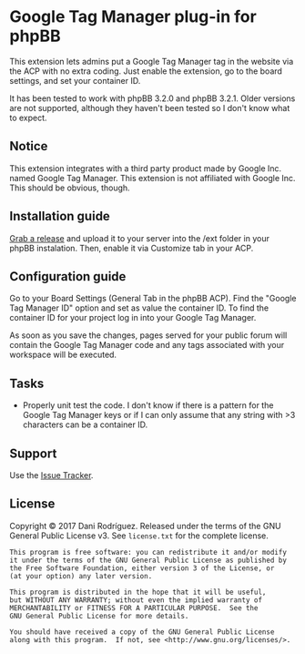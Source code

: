 # Google Tag Manager plug-in for phpBB

This extension lets admins put a Google Tag Manager tag in the website via
the ACP with no extra coding. Just enable the extension, go to the board
settings, and set your container ID.

It has been tested to work with phpBB 3.2.0 and phpBB 3.2.1. Older versions
are not supported, although they haven't been tested so I don't know what
to expect.

## Notice

This extension integrates with a third party product made by Google Inc.
named Google Tag Manager. This extension is not affiliated with Google Inc.
This should be obvious, though.

## Installation guide

[Grab a release](https://github.com/danirod/phpbb-tagmanager/releases) and
upload it to your server into the /ext folder in your phpBB instalation. Then,
enable it via Customize tab in your ACP.

## Configuration guide

Go to your Board Settings (General Tab in the phpBB ACP). Find the
"Google Tag Manager ID" option and set as value the container ID. To find
the container ID for your project log in into your Google Tag Manager.

As soon as you save the changes, pages served for your public forum will
contain the Google Tag Manager code and any tags associated with your
workspace will be executed.

## Tasks

* Properly unit test the code. I don't know if there is a pattern for
  the Google Tag Manager keys or if I can only assume that any string
  with >3 characters can be a container ID.

## Support

Use the [Issue Tracker](https://github.com/danirod/phpbb-tagmanager/issues).

## License

Copyright © 2017 Dani Rodríguez. Released under the terms of the GNU
General Public License v3. See `license.txt` for the complete license.

    This program is free software: you can redistribute it and/or modify
    it under the terms of the GNU General Public License as published by
    the Free Software Foundation, either version 3 of the License, or
    (at your option) any later version.

    This program is distributed in the hope that it will be useful,
    but WITHOUT ANY WARRANTY; without even the implied warranty of
    MERCHANTABILITY or FITNESS FOR A PARTICULAR PURPOSE.  See the
    GNU General Public License for more details.

    You should have received a copy of the GNU General Public License
    along with this program.  If not, see <http://www.gnu.org/licenses/>.
